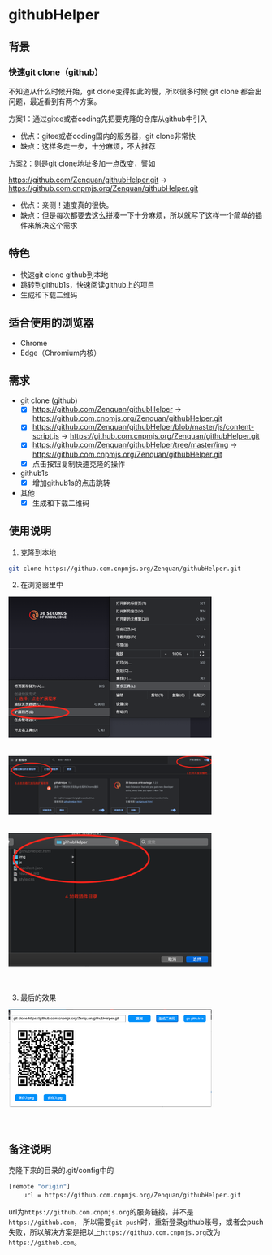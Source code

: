 # githubHelper
## 背景

### 快速git clone（github）

不知道从什么时候开始，git clone变得如此的慢，所以很多时候 git clone 都会出问题，最近看到有两个方案。

方案1：通过gitee或者coding先把要克隆的仓库从github中引入

- 优点：gitee或者coding国内的服务器，git clone非常快
- 缺点：这样多走一步，十分麻烦，不大推荐

方案2：则是git clone地址多加一点改变，譬如

https://github.com/Zenquan/githubHelper.git -> https://github.com.cnpmjs.org/Zenquan/githubHelper.git

- 优点：亲测！速度真的很快。
- 缺点：但是每次都要去这么拼凑一下十分麻烦，所以就写了这样一个简单的插件来解决这个需求

## 特色

- 快速git clone github到本地
- 跳转到github1s，快速阅读github上的项目
- 生成和下载二维码

## 适合使用的浏览器

- Chrome
- Edge（Chromium内核）

## 需求

- git clone (github)
	- [x] https://github.com/Zenquan/githubHelper ->  https://github.com.cnpmjs.org/Zenquan/githubHelper.git
	- [x] https://github.com/Zenquan/githubHelper/blob/master/js/content-script.js ->  https://github.com.cnpmjs.org/Zenquan/githubHelper.git
	- [x] https://github.com/Zenquan/githubHelper/tree/master/img ->  https://github.com.cnpmjs.org/Zenquan/githubHelper.git
	- [x] 点击按钮复制快速克隆的操作
- github1s
	- [x] 增加github1s的点击跳转
- 其他
	- [x] 生成和下载二维码

## 使用说明

1. 克隆到本地
```bash
git clone https://github.com.cnpmjs.org/Zenquan/githubHelper.git
```

2. 在浏览器里中

<img src="./img/step1.png" style="width: 400px;"/><br><br><br>
<img src="./img/step23.png" style="width: 400px;"/><br><br><br>
<img src="./img/step4.png" style="width: 400px;"/><br><br><br>

3. 最后的效果

<img src="./img/result.png" style="width: 400px;"/><br><br><br>


## 备注说明
克隆下来的目录的.git/config中的

```bash
[remote "origin"]
	url = https://github.com.cnpmjs.org/Zenquan/githubHelper.git
```
url为`https://github.com.cnpmjs.org`的服务链接，并不是`https://github.com`， 所以需要`git push`时，重新登录github账号，或者会push失败，所以解决方案是把以上`https://github.com.cnpmjs.org`改为`https://github.com`。